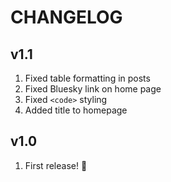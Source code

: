 # CHANGELOG

## v1.1

1. Fixed table formatting in posts
1. Fixed Bluesky link on home page
1. Fixed `<code>` styling
1. Added title to homepage

## v1.0

1. First release! :tada:
